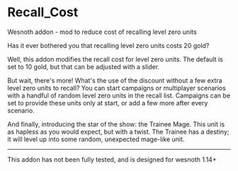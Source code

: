 # Recall_Cost
Wesnoth addon - mod to reduce cost of recalling level zero units

Has it ever bothered you that recalling level zero units costs 20 gold?

Well, this addon modifies the recall cost for level zero units.  The default is set to 10 gold, but that can be adjusted with a slider.

But wait, there's more! What's the use of the discount without a few extra level zero units to recall?  You can start campaigns or multiplayer scenarios with a handful of random level zero units in the recall list.  Campaigns can be set to provide these units only at start, or add a few more after every scenario.

And finally, introducing the star of the show: the Trainee Mage.  This unit is as hapless as you would expect, but with a twist.  The Trainee has a destiny; it will level up into some random, unexpected mage-like unit.

----

This addon has not been fully tested, and is designed for wesnoth 1.14+

